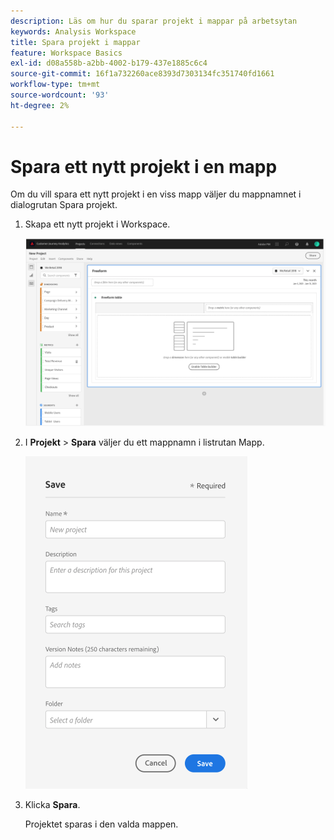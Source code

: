 ```yaml
---
description: Läs om hur du sparar projekt i mappar på arbetsytan
keywords: Analysis Workspace
title: Spara projekt i mappar
feature: Workspace Basics
exl-id: d08a558b-a2bb-4002-b179-437e1885c6c4
source-git-commit: 16f1a732260ace8393d7303134fc351740fd1661
workflow-type: tm+mt
source-wordcount: '93'
ht-degree: 2%

---
```


# Spara ett nytt projekt i en mapp

Om du vill spara ett nytt projekt i en viss mapp väljer du mappnamnet i dialogrutan Spara projekt.

1. Skapa ett nytt projekt i Workspace.

   ![Tabellfönstret Frihand där du kan skapa ett nytt projekt.](/help/analysis-workspace/build-workspace-project/assets/save-to-folder1.png)

1. I **Projekt** > **Spara** väljer du ett mappnamn i listrutan Mapp.

   ![Fönstret Spara där du sparar det nya projektet i en mapp.](/help/analysis-workspace/build-workspace-project/assets/save-to-folder2.png)

1. Klicka **Spara**.

   Projektet sparas i den valda mappen.
